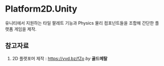 # Platform2D.Unity
유니티에서 지원하는 타일 팔레트 기능과 Physics 물리 컴포넌트들을 조합해 간단한 플랫폼 게임을 제작.  
## 참고자료
1) 2D 플랫포머 제작 : https://vvd.bz/fZo _by_ __골드메탈__   
